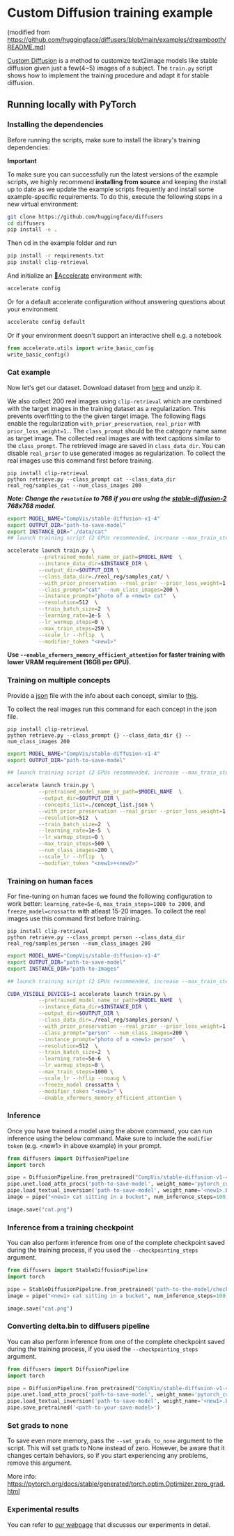 # Custom Diffusion training example 
(modified from https://github.com/huggingface/diffusers/blob/main/examples/dreambooth/README.md)

[Custom Diffusion](https://arxiv.org/abs/2212.04488) is a method to customize text2image models like stable diffusion given just a few(4~5) images of a subject.
The `train.py` script shows how to implement the training procedure and adapt it for stable diffusion.


## Running locally with PyTorch

### Installing the dependencies

Before running the scripts, make sure to install the library's training dependencies:

**Important**

To make sure you can successfully run the latest versions of the example scripts, we highly recommend **installing from source** and keeping the install up to date as we update the example scripts frequently and install some example-specific requirements. To do this, execute the following steps in a new virtual environment:
```bash
git clone https://github.com/huggingface/diffusers
cd diffusers
pip install -e .
```

Then cd in the example folder and run
```bash
pip install -r requirements.txt
pip install clip-retrieval 
```

And initialize an [🤗Accelerate](https://github.com/huggingface/accelerate/) environment with:

```bash
accelerate config
```

Or for a default accelerate configuration without answering questions about your environment

```bash
accelerate config default
```

Or if your environment doesn't support an interactive shell e.g. a notebook

```python
from accelerate.utils import write_basic_config
write_basic_config()
```

### Cat example

Now let's get our dataset. Download dataset from [here](https://www.cs.cmu.edu/~custom-diffusion/assets/data.zip) and unzip it. 

We also collect 200 real images using `clip-retrieval` which are combined with the target images in the training dataset as a regularization. This prevents overfitting to the the given target image. The following flags enable the regularization `with_prior_preservation`, `real_prior` with `prior_loss_weight=1.`. 
The `class_prompt` should be the category name same as target image. The collected real images are with text captions similar to the `class_prompt`. The retrieved image are saved in `class_data_dir`. You can disable `real_prior` to use generated images as regularization. To collect the real images use this command first before training. 

```
pip install clip-retrieval
python retrieve.py --class_prompt cat --class_data_dir real_reg/samples_cat --num_class_images 200
```

**___Note: Change the `resolution` to 768 if you are using the [stable-diffusion-2](https://huggingface.co/stabilityai/stable-diffusion-2) 768x768 model.___**

```bash
export MODEL_NAME="CompVis/stable-diffusion-v1-4"
export OUTPUT_DIR="path-to-save-model"
export INSTANCE_DIR="./data/cat"
## launch training script (2 GPUs recommended, increase --max_train_steps to 500 if 1 GPU, or increase --train_batch_size=4)

accelerate launch train.py \
          --pretrained_model_name_or_path=$MODEL_NAME  \
          --instance_data_dir=$INSTANCE_DIR \
          --output_dir=$OUTPUT_DIR \
          --class_data_dir=./real_reg/samples_cat/ \
          --with_prior_preservation --real_prior --prior_loss_weight=1.0 \
          --class_prompt="cat" --num_class_images=200 \
          --instance_prompt="photo of a <new1> cat"  \
          --resolution=512  \
          --train_batch_size=2  \
          --learning_rate=1e-5  \
          --lr_warmup_steps=0 \
          --max_train_steps=250 \
          --scale_lr --hflip  \
          --modifier_token "<new1>" 
```

**Use `--enable_xformers_memory_efficient_attention` for faster training with lower VRAM requirement (16GB per GPU).**


### Training on multiple concepts

Provide a [json](https://github.com/adobe-research/custom-diffusion/blob/main/assets/concept_list.json) file with the info about each concept, similar to [this](https://github.com/ShivamShrirao/diffusers/blob/main/examples/dreambooth/train_dreambooth.py).

To collect the real images run this command for each concept in the json file. 

```
pip install clip-retrieval
python retrieve.py --class_prompt {} --class_data_dir {} --num_class_images 200
```


```bash
export MODEL_NAME="CompVis/stable-diffusion-v1-4"
export OUTPUT_DIR="path-to-save-model"

## launch training script (2 GPUs recommended, increase --max_train_steps to 1000 if 1 GPU, or increase --train_batch_size=4)

accelerate launch train.py \
          --pretrained_model_name_or_path=$MODEL_NAME  \
          --output_dir=$OUTPUT_DIR \
          --concepts_list=./concept_list.json \
          --with_prior_preservation --real_prior --prior_loss_weight=1.0 \
          --resolution=512  \
          --train_batch_size=2  \
          --learning_rate=1e-5  \
          --lr_warmup_steps=0 \
          --max_train_steps=500 \
          --num_class_images=200 \
          --scale_lr --hflip  \
          --modifier_token "<new1>+<new2>" 
```

### Training on human faces

For fine-tuning on human faces we found the following configuration to work better: `learning_rate=5e-6`, `max_train_steps=1000 to 2000`, and `freeze_model=crossattn` with atleast 15-20 images. 
To collect the real images use this command first before training. 

```
pip install clip-retrieval
python retrieve.py --class_prompt person --class_data_dir real_reg/samples_person --num_class_images 200
```

```bash
export MODEL_NAME="CompVis/stable-diffusion-v1-4"
export OUTPUT_DIR="path-to-save-model"
export INSTANCE_DIR="path-to-images"

## launch training script (2 GPUs recommended, increase --max_train_steps to 1000 if 1 GPU, or increase --train_batch_size=4)

CUDA_VISIBLE_DEVICES=1 accelerate launch train.py \
          --pretrained_model_name_or_path=$MODEL_NAME  \
          --instance_data_dir=$INSTANCE_DIR \
          --output_dir=$OUTPUT_DIR \
          --class_data_dir=./real_reg/samples_person/ \
          --with_prior_preservation --real_prior --prior_loss_weight=1.0 \
          --class_prompt="person" --num_class_images=200 \
          --instance_prompt="photo of a <new1> person"  \
          --resolution=512  \
          --train_batch_size=2  \
          --learning_rate=5e-6  \
          --lr_warmup_steps=0 \
          --max_train_steps=1000 \
          --scale_lr --hflip --noaug \
          --freeze_model crossattn \
          --modifier_token "<new1>" \
          --enable_xformers_memory_efficient_attention \
```

### Inference

Once you have trained a model using the above command, you can run inference using the below command. Make sure to include the `modifier token` (e.g. \<new1\> in above example) in your prompt.

```python
from diffusers import DiffusionPipeline
import torch

pipe = DiffusionPipeline.from_pretrained("CompVis/stable-diffusion-v1-4", torch_dtype=torch.float16).to("cuda")
pipe.unet.load_attn_procs('path-to-save-model', weight_name='pytorch_custom_diffusion_weights.bin')
pipe.load_textual_inversion('path-to-save-model', weight_name='<new1>.bin')
image = pipe("<new1> cat sitting in a bucket", num_inference_steps=100, guidance_scale=6., eta=1.).images[0]

image.save("cat.png")
```

### Inference from a training checkpoint

You can also perform inference from one of the complete checkpoint saved during the training process, if you used the `--checkpointing_steps` argument. 

```python
from diffusers import StableDiffusionPipeline
import torch

pipe = StableDiffusionPipeline.from_pretrained('path-to-the-model/checkpoint-250/', torch_dtype=torch.float16).to("cuda")
image = pipe("<new1> cat sitting in a bucket", num_inference_steps=100, guidance_scale=6., eta=1.).images[0]

image.save("cat.png")
```

### Converting delta.bin to diffusers pipeline

You can also perform inference from one of the complete checkpoint saved during the training process, if you used the `--checkpointing_steps` argument. 

```python
from diffusers import DiffusionPipeline
import torch

pipe = DiffusionPipeline.from_pretrained("CompVis/stable-diffusion-v1-4", torch_dtype=torch.float16).to("cuda")
pipe.unet.load_attn_procs('path-to-save-model', weight_name='pytorch_custom_diffusion_weights.bin')
pipe.load_textual_inversion('path-to-save-model', weight_name='<new1>.bin')
pipe.save_pretrained('<path-to-your-save-model>')
```

### Set grads to none

To save even more memory, pass the `--set_grads_to_none` argument to the script. This will set grads to None instead of zero. However, be aware that it changes certain behaviors, so if you start experiencing any problems, remove this argument.

More info: https://pytorch.org/docs/stable/generated/torch.optim.Optimizer.zero_grad.html

### Experimental results
You can refer to [our webpage](https://www.cs.cmu.edu/~custom-diffusion/) that discusses our experiments in detail. 